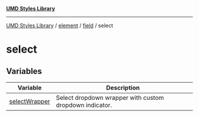 [**UMD Styles Library**](../../../../../README.md)

***

[UMD Styles Library](../../../../../README.md) / [element](../../../../README.md) / [field](../../README.md) / select

# select

## Variables

| Variable | Description |
| ------ | ------ |
| [selectWrapper](variables/selectWrapper.md) | Select dropdown wrapper with custom dropdown indicator. |

